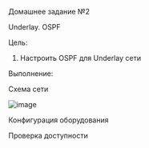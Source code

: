 Домашнее задание №2

Underlay. OSPF

Цель:
1. Настроить OSPF для Underlay сети


Выполнение:

Схема сети

![image](https://github.com/aatihonov/OTUS_24/assets/169416214/a2d46a75-2d30-41ca-8a31-b565b04ac1c3)



Конфигурация оборудования



Проверка доступности
